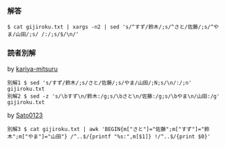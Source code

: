 ### 解答

```
$ cat gijiroku.txt | xargs -n2 | sed 's/^すず/鈴木/;s/^さと/佐藤/;s/^やま/山田/;s/ /:/;s/$/\n/'
```

### 読者別解

by [kariya-mitsuru](https://github.com/kariya-mitsuru)

```
別解1 $ sed 's/すず/鈴木/;s/さと/佐藤/;s/やま/山田/;N;s/\n/:/;n' gijiroku.txt
別解2 $ sed -z 's/\bすず\n/鈴木:/g;s/\bさと\n/佐藤:/g;s/\bやま\n/山田:/g' gijiroku.txt
```

by [Sato0123](https://github.com/Sato0123)

```
別解3 $ cat gijiroku.txt | awk 'BEGIN{m["さと"]="佐藤";m["すず"]="鈴木";m["やま"]="山田"} /^..$/{printf "%s:",m[$1]} !/^..$/{print $0}'
```
